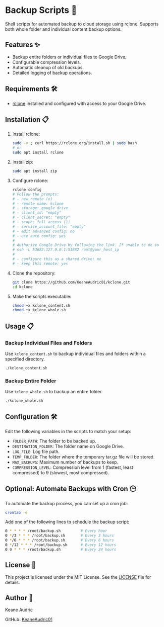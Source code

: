 # Backup Scripts 🚀

Shell scripts for automated backup to cloud storage using rclone. Supports both whole folder and individual content backup options.

## Features ✨

- Backup entire folders or individual files to Google Drive.
- Configurable compression levels.
- Automatic cleanup of old backups.
- Detailed logging of backup operations.

## Requirements 🛠️

- [rclone](https://rclone.org/downloads/) installed and configured with access to your Google Drive.

## Installation 📋

1. Install rclone:
    ```sh
    sudo -v ; curl https://rclone.org/install.sh | sudo bash
    # or
    sudo apt install rclone
    ```

2. Install zip:
    ```sh
    sudo apt install zip
    ```

3. Configure rclone:
    ```sh
    rclone config
    # Follow the prompts:
    # - new remote (n)
    # - remote name: kclone
    # - storage: google drive
    # - client_id: "empty"
    # - client_secret: "empty"
    # - scope: full access (1)
    # - service_account_file: "empty"
    # - edit advanced config: no
    # - use auto config: yes
    #
    # Authorize Google Drive by following the link. If unable to do so on the server machine, use SSH with port forwarding:
    # ssh -L 53682:127.0.0.1:53682 root@your_host_ip
    #
    # - configure this as a shared drive: no
    # - keep this remote: yes
    ```

4. Clone the repository:
    ```sh
    git clone https://github.com/KeaneAudric01/kclone.git
    cd kclone
    ```

5. Make the scripts executable:
    ```sh
    chmod +x kclone_content.sh
    chmod +x kclone_whole.sh
    ```

## Usage 📋

### Backup Individual Files and Folders

Use `kclone_content.sh` to backup individual files and folders within a specified directory.

```sh
./kclone_content.sh
```

### Backup Entire Folder

Use `kclone_whole.sh` to backup an entire folder.

```sh
./kclone_whole.sh
```

## Configuration 🛠️

Edit the following variables in the scripts to match your setup:

- `FOLDER_PATH`: The folder to be backed up.
- `DESTINATION_FOLDER`: The folder name on Google Drive.
- `LOG_FILE`: Log file path.
- `TEMP_FOLDER`: The folder where the temporary tar.gz file will be stored.
- `MAX_BACKUPS`: Maximum number of backups to keep.
- `COMPRESSION_LEVEL`: Compression level from 1 (fastest, least compressed) to 9 (slowest, most compressed).

## Optional: Automate Backups with Cron 🕒

To automate the backup process, you can set up a cron job:

```sh
crontab -e
```

Add one of the following lines to schedule the backup script:

```sh
0 * * * * /root/backup.sh         # Every hour
0 */3 * * * /root/backup.sh       # Every 3 hours
0 */6 * * * /root/backup.sh       # Every 6 hours
0 */12 * * * /root/backup.sh      # Every 12 hours
0 0 * * * /root/backup.sh         # Every 24 hours
```

## License 📄

This project is licensed under the MIT License. See the [LICENSE](https://github.com/KeaneAudric01/kclone/blob/main/LICENSE) file for details.

## Author 👤

Keane Audric

GitHub: [KeaneAudric01](https://github.com/KeaneAudric01)
